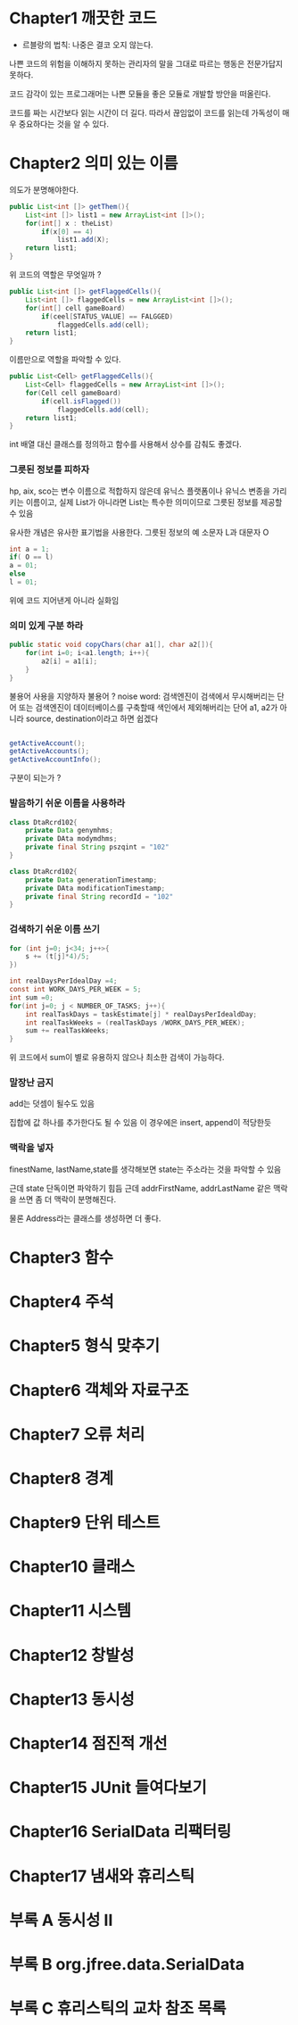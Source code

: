 # Chapter1 깨끗한 코드

- 르블랑의 법칙: 나중은 결코 오지 않는다.

나쁜 코드의 위험을 이해하지 못하는 관리자의 말을 그대로 따르는 행동은 전문가답지 못하다.

코드 감각이 있는 프로그래머는 나쁜 모듈을 좋은 모듈로 개발할 방안을 떠올린다.

코드를 짜는 시간보다 읽는 시간이 더 길다. 따라서 끊임없이 코드를 읽는데 가독성이 매우 중요하다는 것을 알 수 있다.

# Chapter2 의미 있는 이름

의도가 분명해야한다.

```java
public List<int []> getThem(){
    List<int []> list1 = new ArrayList<int []>();
    for(int[] x : theList)
        if(x[0] == 4)
            list1.add(X);
    return list1;
}
```

위 코드의 역할은 무엇일까 ?

```java
public List<int []> getFlaggedCells(){
    List<int []> flaggedCells = new ArrayList<int []>();
    for(int[] cell gameBoard)
        if(ceel[STATUS_VALUE] == FALGGED)
            flaggedCells.add(cell);
    return list1;
}
```

이름만으로 역할을 파악할 수 있다.

```java
public List<Cell> getFlaggedCells(){
    List<Cell> flaggedCells = new ArrayList<int []>();
    for(Cell cell gameBoard)
        if(cell.isFlagged())
            flaggedCells.add(cell);
    return list1;
}
```

int 배열 대신 클래스를 정의하고 함수를 사용해서 상수를 감춰도 좋겠다.

### 그릇된 정보를 피하자

hp, aix, sco는 변수 이름으로 적합하지 않은데 유닉스 플랫폼이나 유닉스 변종을 가리키는 이름이고, 실제 List가 아니라면 List는 특수한 의미이므로 그릇된 정보를 제공할 수 있음

유사한 개념은 유사한 표기법을 사용한다.
그릇된 정보의 예 소문자 L과 대문자 O

```java
int a = 1;
if( O == l)
a = 01;
else
l = 01;
```

위에 코드 지어낸게 아니라 실화임

### 의미 있게 구분 하라

```java
public static void copyChars(char a1[], char a2[]){
    for(int i=0; i<a1.length; i++){
        a2[i] = a1[i];
    }
}
```

불용어 사용을 지양하자 불용어 ? noise word: 검색엔진이 검색에서 무시해버리는 단어 또는 검색엔진이 데이터베이스를 구축할때 색인에서 제외해버리는 단어
a1, a2가 아니라 source, destination이라고 하면 쉽겠다

```java

getActiveAccount();
getActiveAccounts();
getActiveAccountInfo();
```

구분이 되는가 ?

### 발음하기 쉬운 이름을 사용하라

```java
class DtaRcrd102{
    private Data genymhms;
    private DAta modymdhms;
    private final String pszqint = "102"
}
```

```java
class DtaRcrd102{
    private Data generationTimestamp;
    private DAta modificationTimestamp;
    private final String recordId = "102"
}
```

### 검색하기 쉬운 이름 쓰기

```java
for (int j=0; j<34; j++>{
    s += (t[j]*4)/5;
})
```

```java
int realDaysPerIdealDay =4;
const int WORK_DAYS_PER_WEEK = 5;
int sum =0;
for(int j=0; j < NUMBER_OF_TASKS; j++){
    int realTaskDays = taskEstimate[j] * realDaysPerIdealdDay;
    int realTaskWeeks = (realTaskDays /WORK_DAYS_PER_WEEK);
    sum += realTaskWeeks;
}
```

위 코드에서 sum이 별로 유용하지 않으나 최소한 검색이 가능하다.

### 말장난 금지

add는 덧셈이 될수도 있음

집합에 값 하나를 추가한다도 될 수 있음 이 경우에은 insert, append이 적당한듯

### 맥락을 넣자

finestName, lastName,state를 생각해보면 state는 주소라는 것을 파악할 수 있음

근데 state 단독이면 파악하기 힘듬 근데 addrFirstName, addrLastName 같은 맥락을 쓰면 좀 더 맥락이 분명해진다.

물론 Address라는 클래스를 생성하면 더 좋다.

# Chapter3 함수

# Chapter4 주석

# Chapter5 형식 맞추기

# Chapter6 객체와 자료구조

# Chapter7 오류 처리

# Chapter8 경계

# Chapter9 단위 테스트

# Chapter10 클래스

# Chapter11 시스템

# Chapter12 창발성

# Chapter13 동시성

# Chapter14 점진적 개선

# Chapter15 JUnit 들여다보기

# Chapter16 SerialData 리팩터링

# Chapter17 냄새와 휴리스틱

# 부록 A 동시성 II

# 부록 B org.jfree.data.SerialData

# 부록 C 휴리스틱의 교차 참조 목록

```

```
